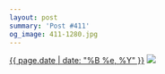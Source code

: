 ```yaml
---
layout: post
summary: 'Post #411'
og_image: 411-1280.jpg
---
```


<p>
  <time><a href="/411">{{ page.date | date: "%B %e, %Y" }}</a></time>
  <a href="/411"><img src="{{ site.assets_url }}/411-640.jpg" srcset="{{ site.assets_url }}/411-1280.jpg 1280w, {{ site.assets_url }}/411-960.jpg 960w, {{ site.assets_url }}/411-640.jpg 640w, {{ site.assets_url }}/411-320.jpg 320w" sizes="(min-width: 700px) 50vw, calc(100vw - 2rem)" /></a>
</p>

